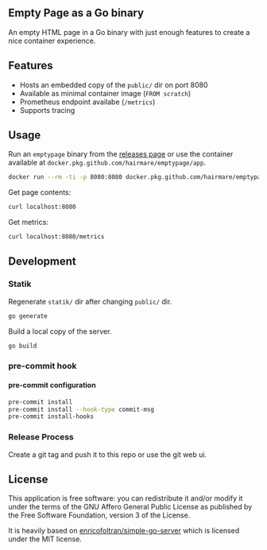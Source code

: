 ## Empty Page as a Go binary

An empty HTML page in a Go binary with just enough features to create a nice container experience.

## Features

* Hosts an embedded copy of the `public/` dir on port 8080
* Available as minimal container image (`FROM scratch`)
* Prometheus endpoint availabe (`/metrics`)
* Supports tracing

## Usage

Run an `emptypage` binary from the [releases page](https://github.com/hairmare/emptypage/releases) or use
the container available at `docker.pkg.github.com/hairmare/emptypage/app`.

```bash
docker run --rm -ti -p 8080:8080 docker.pkg.github.com/hairmare/emptypage/app
```

Get page contents:
```bash
curl localhost:8080
```

Get metrics:
```bash
curl localhost:8080/metrics
```

## Development

### Statik
Regenerate `statik/` dir after changing `public/` dir.

```bash
go generate
```

Build a local copy of the server.

```bash
go build
```

### pre-commit hook

#### pre-commit configuration

```bash
pre-commit install
pre-commit install --hook-type commit-msg
pre-commit install-hooks
```

### Release Process

Create a git tag and push it to this repo or use the git web ui.

## License

This application is free software: you can redistribute it and/or modify it under the terms of the GNU Affero General Public License as published by the Free Software Foundation, version 3 of the License.

It is heavily based on [enricofoltran/simple-go-server](https://github.com/enricofoltran/simple-go-server) which is licensed under the MIT license.
